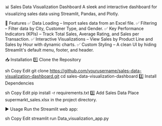 📊 Sales Data Visualization Dashboard
A sleek and interactive dashboard for visualizing sales data using Streamlit, Pandas, and Plotly.

🚀 Features
✅ Data Loading – Import sales data from an Excel file.
✅ Filtering – Filter data by City, Customer Type, and Gender.
✅ Key Performance Indicators (KPIs) – Track Total Sales, Average Rating, and Sales per Transaction.
✅ Interactive Visualizations – View Sales by Product Line and Sales by Hour with dynamic charts.
✅ Custom Styling – A clean UI by hiding Streamlit's default menu, footer, and header.

📥 Installation
1️⃣ Clone the Repository

sh
Copy
Edit
git clone https://github.com/yourusername/sales-data-visualization-dashboard.git
cd sales-data-visualization-dashboard
2️⃣ Install Dependencies

sh
Copy
Edit
pip install -r requirements.txt
3️⃣ Add Sales Data
Place supermarkt_sales.xlsx in the project directory.

▶️ Usage
Run the Streamlit web app:

sh
Copy
Edit
streamlit run Data_visualization_app.py

